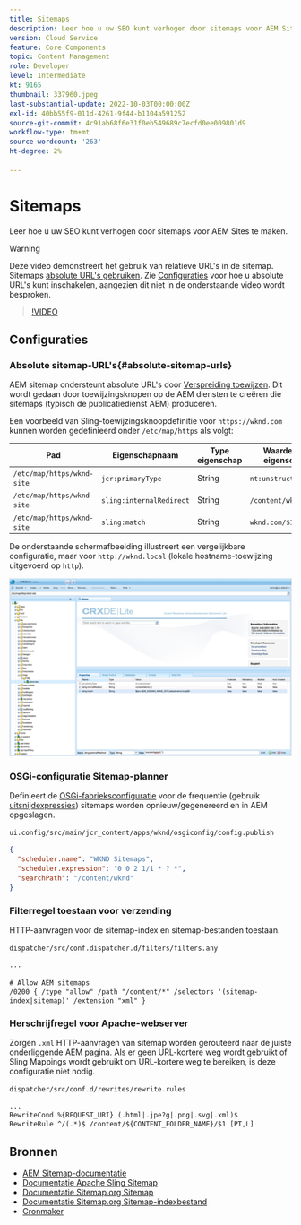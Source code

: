 ```yaml
---
title: Sitemaps
description: Leer hoe u uw SEO kunt verhogen door sitemaps voor AEM Sites te maken.
version: Cloud Service
feature: Core Components
topic: Content Management
role: Developer
level: Intermediate
kt: 9165
thumbnail: 337960.jpeg
last-substantial-update: 2022-10-03T00:00:00Z
exl-id: 40bb55f9-011d-4261-9f44-b1104a591252
source-git-commit: 4c91ab68f6e31f0eb549689c7ecfd0ee009801d9
workflow-type: tm+mt
source-wordcount: '263'
ht-degree: 2%

---
```


# Sitemaps

Leer hoe u uw SEO kunt verhogen door sitemaps voor AEM Sites te maken.

>[!WARNING]
>
>Deze video demonstreert het gebruik van relatieve URL&#39;s in de sitemap. Sitemaps [absolute URL&#39;s gebruiken](https://sitemaps.org/protocol.html). Zie [Configuraties](#absolute-sitemap-urls) voor hoe u absolute URL&#39;s kunt inschakelen, aangezien dit niet in de onderstaande video wordt besproken.

>[!VIDEO](https://video.tv.adobe.com/v/337960?quality=12&learn=on)

## Configuraties

### Absolute sitemap-URL&#39;s{#absolute-sitemap-urls}

AEM sitemap ondersteunt absolute URL&#39;s door [Verspreiding toewijzen](https://sling.apache.org/documentation/the-sling-engine/mappings-for-resource-resolution.html). Dit wordt gedaan door toewijzingsknopen op de AEM diensten te creëren die sitemaps (typisch de publicatiedienst AEM) produceren.

Een voorbeeld van Sling-toewijzingsknoopdefinitie voor `https://wknd.com` kunnen worden gedefinieerd onder `/etc/map/https` als volgt:

| Pad | Eigenschapnaam | Type eigenschap | Waarde van eigenschap |
|------|----------|---------------|-------|
| `/etc/map/https/wknd-site` | `jcr:primaryType` | String | `nt:unstructured` |
| `/etc/map/https/wknd-site` | `sling:internalRedirect` | String | `/content/wknd/(.*)` |
| `/etc/map/https/wknd-site` | `sling:match` | String | `wknd.com/$1` |

De onderstaande schermafbeelding illustreert een vergelijkbare configuratie, maar voor `http://wknd.local` (lokale hostname-toewijzing uitgevoerd op `http`).

![Configuratie absolute URL&#39;s van Sitemap](../assets/sitemaps/sitemaps-absolute-urls.jpg)


### OSGi-configuratie Sitemap-planner

Definieert de [OSGi-fabrieksconfiguratie](http://localhost:4502/system/console/configMgr/org.apache.sling.sitemap.impl.SitemapScheduler) voor de frequentie (gebruik [uitsnijdexpressies](http://www.cronmaker.com)) sitemaps worden opnieuw/gegenereerd en in AEM opgeslagen.

`ui.config/src/main/jcr_content/apps/wknd/osgiconfig/config.publish`

```json
{
  "scheduler.name": "WKND Sitemaps",
  "scheduler.expression": "0 0 2 1/1 * ? *",
  "searchPath": "/content/wknd"
}
```

### Filterregel toestaan voor verzending

HTTP-aanvragen voor de sitemap-index en sitemap-bestanden toestaan.

`dispatcher/src/conf.dispatcher.d/filters/filters.any`

```
...

# Allow AEM sitemaps
/0200 { /type "allow" /path "/content/*" /selectors '(sitemap-index|sitemap)' /extension "xml" }
```

### Herschrijfregel voor Apache-webserver

Zorgen `.xml` HTTP-aanvragen van sitemap worden gerouteerd naar de juiste onderliggende AEM pagina. Als er geen URL-kortere weg wordt gebruikt of Sling Mappings wordt gebruikt om URL-kortere weg te bereiken, is deze configuratie niet nodig.

`dispatcher/src/conf.d/rewrites/rewrite.rules`

```
...
RewriteCond %{REQUEST_URI} (.html|.jpe?g|.png|.svg|.xml)$
RewriteRule ^/(.*)$ /content/${CONTENT_FOLDER_NAME}/$1 [PT,L]
```

## Bronnen

+ [AEM Sitemap-documentatie](https://experienceleague.adobe.com/docs/experience-manager-cloud-service/overview/seo-and-url-management.html?lang=en#building-an-xml-sitemap-on-aem)
+ [Documentatie Apache Sling Sitemap](https://github.com/apache/sling-org-apache-sling-sitemap#readme)
+ [Documentatie Sitemap.org Sitemap](https://www.sitemaps.org/protocol.html)
+ [Documentatie Sitemap.org Sitemap-indexbestand](https://www.sitemaps.org/protocol.html#index)
+ [Cronmaker](http://www.cronmaker.com/)